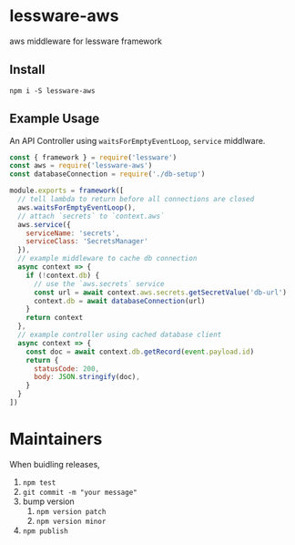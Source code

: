 # lessware-aws
aws middleware for lessware framework

## Install
`npm i -S lessware-aws`


## Example Usage
An API Controller using `waitsForEmptyEventLoop`, `service` middlware.

```javascript
const { framework } = require('lessware')
const aws = require('lessware-aws')
const databaseConnection = require('./db-setup')

module.exports = framework([
  // tell lambda to return before all connections are closed
  aws.waitsForEmptyEventLoop(),
  // attach `secrets` to `context.aws`
  aws.service({
    serviceName: 'secrets',
    serviceClass: 'SecretsManager'
  }),
  // example middleware to cache db connection
  async context => {
    if (!context.db) {
      // use the `aws.secrets` service
      const url = await context.aws.secrets.getSecretValue('db-url')
      context.db = await databaseConnection(url)
    }
    return context
  },
  // example controller using cached database client
  async context => {
    const doc = await context.db.getRecord(event.payload.id)
    return {
      statusCode: 200,
      body: JSON.stringify(doc),
    }
  }
])
```

# Maintainers

When buidling releases,
1. `npm test`
2. `git commit -m "your message"`
3. bump version 
   1. `npm version patch`
   2. `npm version minor`
4. `npm publish`
